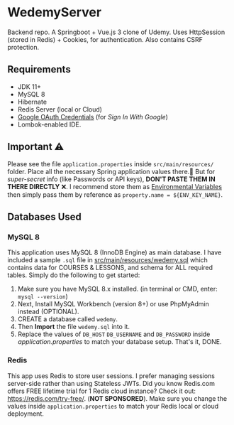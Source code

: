 # WedemyServer

Backend repo. A Springboot + Vue.js 3 clone of Udemy. Uses HttpSession (stored in Redis) + Cookies, for authentication.
Also contains CSRF protection.

## Requirements

- JDK 11+
- MySQL 8
- Hibernate
- Redis Server (local or Cloud)
- [Google OAuth Credentials](https://console.developers.google.com/apis/credentials) (for _Sign In With Google_)
- Lombok-enabled IDE.

## Important ⚠

Please see the file `application.properties` inside `src/main/resources/` folder. Place all the necessary Spring
application values there.🚫 But for _super-secret_
info (like Passwords or API keys), **DON'T PASTE THEM IN THERE DIRECTLY** ❌. I recommend store them
as [Environmental Variables](https://www.baeldung.com/properties-with-spring)
then simply pass them by reference as `property.name = ${ENV_KEY_NAME}`.

## Databases Used

### MySQL 8

This application uses MySQL 8 (InnoDB Engine) as main database. I have included a sample `.sql` file
in [src/main/resources/wedemy.sql](src/main/resources/wedemy.sql) which contains data for COURSES & LESSONS, and schema
for ALL required tables. Simply do the following to get started:

1. Make sure you have MySQL 8.x installed. (in terminal or CMD, enter: `mysql --version`)
2. Next, Install MySQL Workbench (version 8+) or use PhpMyAdmin instead (OPTIONAL).
3. CREATE a database called `wedemy`.
4. Then **Import** the file `wedemy.sql` into it.
5. Replace the values of `DB_HOST` `DB_USERNAME` and `DB_PASSWORD` inside _application.properties_ to match your
   database setup. That's it, DONE.

### Redis

This app uses Redis to store user sessions. I prefer managing sessions server-side rather than using Stateless JWTs. Did
you know Redis.com offers FREE lifetime trial for 1 Redis cloud instance? Check it out: https://redis.com/try-free/.
(**NOT SPONSORED**). Make sure you change the values inside `application.properties` to match your Redis local or cloud
deployment.
